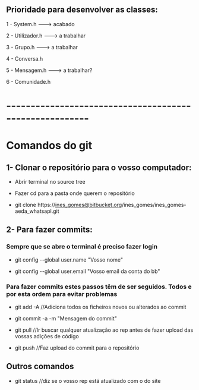 ## Prioridade para desenvolver as classes: ##

1 - System.h  ---> acabado

2 - Utilizador.h ---> a trabalhar

3 - Grupo.h ---> a trabalhar

4 - Conversa.h

5 - Mensagem.h ---> a trabalhar?

6 - Comunidade.h

# ------------------------------------------------------- #

# Comandos do git #

## 1- Clonar o repositório para o vosso computador: ##

* Abrir terminal no source tree

* Fazer cd para a pasta onde querem o repositório

* git clone https://ines_gomes@bitbucket.org/ines_gomes/ines_gomes-aeda_whatsapl.git

## 2- Para fazer commits: ##

### Sempre que se abre o terminal é preciso fazer login ###

* git config --global user.name "Vosso nome"

* git config --global user.email "Vosso email da conta do bb"

### Para fazer commits estes passos têm de ser seguidos. Todos e por esta ordem para evitar problemas ###

* git add -A    //Adiciona todos os ficheiros novos ou alterados ao commit

* git commit -a -m "Mensagem do commit"

* git pull      //Ir buscar qualquer atualização ao rep antes de fazer upload das 
vossas adições de código

* git push     //Faz upload do commit para o repositório


## Outros comandos ##

* git status   //diz se o vosso rep está atualizado com o do site